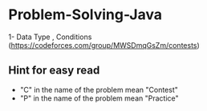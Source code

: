 # Problem-Solving-Java

1- Data Type , Conditions (https://codeforces.com/group/MWSDmqGsZm/contests)

## Hint for easy read

* "C" in the name of the problem mean "Contest"
* "P" in the name of the problem mean "Practice"